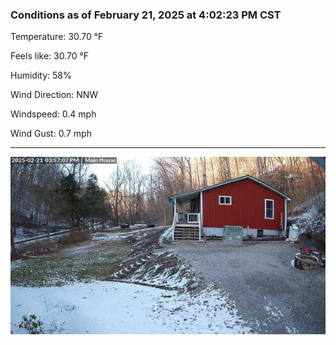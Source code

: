 ### Conditions as of February 21, 2025 at 4:02:23 PM CST 

Temperature: 30.70 &deg;F

Feels like: 30.70 &deg;F

Humidity: 58%

Wind Direction: NNW

Windspeed: 0.4 mph

Wind Gust: 0.7 mph

---

<img src="./images/latest.jpeg"/>

